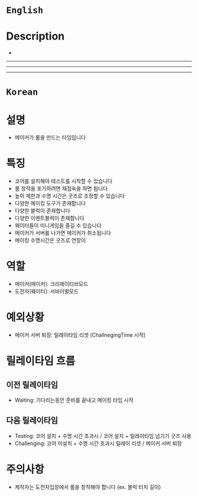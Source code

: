 # `English`
# Description
- 
---
---
---
# `Korean`
# 설명
- 메이커가 룸을 만드는 타임입니다

# 특징
- 코어를 설치해야 테스트를 시작할 수 있습니다
- 룸 창작을 포기하려면 재접속을 하면 됩니다
- 높이 제한과 수명 시간은 굿즈로 조정할 수 있습니다
- 다양한 메이킹 도구가 존재합니다
- 다양한 블럭이 존재합니다
- 다양한 이벤트블럭이 존재합니다
- 웨이터들이 미니게임을 즐길 수 있습니다
- 메이커가 서버를 나가면 메이커가 취소됩니다
- 메이킹 수명시간은 굿즈로 연장이 

# 역할
- 메이커(메이커): 크리에이티브모드
- 도전자(웨이터): 서바이벌모드

# 예외상황
- 메이커 서버 퇴장: 릴레이타임 리셋 (ChallnegingTime 시작)

# 릴레이타임 흐름
## 이전 릴레이타임
- Waiting: 기다리는동안 준비를 끝내고 메이킹 타임 시작

## 다음 릴레이타임
- Testing: 코어 설치 + 수명 시간 초과시 / 코어 설치 + 릴레이타임 넘기기 굿즈 사용
- Challenging: 코어 미설치 + 수명 시간 초과시 릴레이 리셋 / 메이커 서버 퇴장

# 주의사항
- 제작자는 도전자입장에서 룸을 창작해야 합니다 (ex. 블럭 터치 길이)
